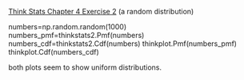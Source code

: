 [Think Stats Chapter 4 Exercise 2](http://greenteapress.com/thinkstats2/html/thinkstats2005.html#toc41) (a random distribution)

numbers=np.random.random(1000)
numbers_pmf=thinkstats2.Pmf(numbers)
numbers_cdf=thinkstats2.Cdf(numbers)
thinkplot.Pmf(numbers_pmf)
thinkplot.Cdf(numbers_cdf)

both plots seem to show uniform distributions. 
